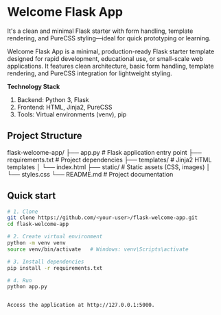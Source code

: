 # Welcome Flask App 

It's a clean and minimal Flask starter with form handling, template rendering, and PureCSS styling—ideal for quick prototyping or learning.

Welcome Flask App is a minimal, production-ready Flask starter template designed for rapid development, educational use, or small-scale web applications. It features clean architecture, basic form handling, template rendering, and PureCSS integration for lightweight styling.

**Technology Stack**

1. Backend: Python 3, Flask
2. Frontend: HTML, Jinja2, PureCSS
3. Tools: Virtual environments (venv), pip

## Project Structure

flask-welcome-app/
├── app.py                # Flask application entry point
├── requirements.txt      # Project dependencies
├── templates/            # Jinja2 HTML templates
│   └── index.html
├── static/               # Static assets (CSS, images)
│   └── styles.css
└── README.md             # Project documentation


## Quick start

```bash
# 1. Clone
git clone https://github.com/<your-user>/flask-welcome-app.git
cd flask-welcome-app

# 2. Create virtual environment
python -m venv venv
source venv/bin/activate   # Windows: venv\Scripts\activate

# 3. Install dependencies
pip install -r requirements.txt

# 4. Run
python app.py


Access the application at http://127.0.0.1:5000.



